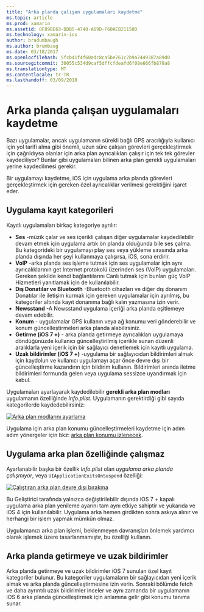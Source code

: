 ```yaml
---
title: "Arka planda çalışan uygulamaları kaydetme"
ms.topic: article
ms.prod: xamarin
ms.assetid: 8F89BE63-DDB5-4740-A69D-F60AEB21150D
ms.technology: xamarin-ios
author: bradumbaugh
ms.author: brumbaug
ms.date: 03/18/2017
ms.openlocfilehash: 5fcb41f4f60adc8ca5be761c2b9a7449387a89d0
ms.sourcegitcommit: 30055c534d9caf5dffcfdeafd6f08e666fb870a8
ms.translationtype: MT
ms.contentlocale: tr-TR
ms.lasthandoff: 03/09/2018
---
```

# <a name="registering-applications-to-run-in-the-background"></a>Arka planda çalışan uygulamaları kaydetme

Bazı uygulamalar, ancak uygulamanın sürekli bağlı GPS aracılığıyla kullanıcı için yol tarifi alma gibi önemli, uzun süre çalışan görevleri gerçekleştirmek için çağrıldıysa olanlar için arka plan ayrıcalıkları çalışır için tek tek görevler kaydediliyor? Bunlar gibi uygulamaları bilinen arka plan gerekli uygulamaları yerine kaydedilmesi gerekir.

Bir uygulamayı kaydetme, iOS için uygulama arka planda görevleri gerçekleştirmek için gereken özel ayrıcalıklar verilmesi gerektiğini işaret eder.

## <a name="application-registration-categories"></a>Uygulama kayıt kategorileri

Kayıtlı uygulamaları birkaç kategoriye ayrılır:

-  **Ses** -müzik çalar ve ses içerikli çalışan diğer uygulamalar kaydedilebilir devam etmek için uygulama artık ön planda olduğunda bile ses çalma. Bu kategorideki bir uygulamayı play ses veya yükleme sırasında arka planda dışında her şeyi kullanmaya çalışırsa, iOS, sona erdirir.
-  **VoIP** -arka planda ses işleme tutmak için ses uygulamalar için aynı ayrıcalıklarının get Internet protokolü üzerinden ses (VoIP) uygulamaları. Gereken şekilde kendi bağlantılarını Canlı tutmak için bunları güç VoIP Hizmetleri yanıtlamak için de kullanılabilir.
-  **Dış Donatılar ve Bluetooth** -Bluetooth cihazları ve diğer dış donanım Donatılar ile iletişim kurmak için gereken uygulamalar için ayrılmış, bu kategoriler altında kayıt donanıma bağlı kalın yazmasına izin verir.
-  **Newsstand** -A Newsstand uygulama içeriği arka planda eşitlemeye devam edebilir.
-  **Konum** - uygulamalar GPS kullanın veya ağ konumu veri gönderebilir ve konum güncelleştirmeleri arka planda alabilirsiniz.
-  **Getirme (iOS 7 +)** - arka planda getirmeye ayrıcalıkları uygulamaya döndüğünüzde kullanıcı güncelleştirilmiş içerikle sunan düzenli aralıklarla yeni içerik için bir sağlayıcı denetlemek için kayıtlı uygulama.
-  **Uzak bildirimler (iOS 7 +)** -uygulama bir sağlayıcıdan bildirimleri almak için kaydolun ve kullanıcı uygulamayı açar önce devre dışı bir güncelleştirme kazandırın için bildirim kullanın. Bildirimleri anında iletme bildirimleri formunda gelen veya uygulama sessizce uyandırmak için kabul.


Uygulamaları ayarlayarak kaydedilebilir **gerekli arka plan modları** uygulamanın özelliğinde *Info.plist*. Uygulamanın gerektirdiği gibi sayıda kategorilerde kaydedebilirsiniz:

 [![](registering-applications-to-run-in-background-images/bgmodes.png "Arka plan modlarını ayarlama")](registering-applications-to-run-in-background-images/bgmodes.png#lightbox)

Uygulama için arka plan konumu güncelleştirmeleri kaydetme için adım adım yönergeler için bkz: [arka plan konumu izlenecek](~/ios/app-fundamentals/backgrounding/ios-backgrounding-walkthroughs/location-walkthrough.md).

## <a name="application-does-not-run-in-background-property"></a>Uygulama arka plan özelliğinde çalışmaz

Ayarlanabilir başka bir özellik *Info.plist* olan *uygulama arka planda çalışmıyor*, veya `UIApplicationExitsOnSuspend` özelliği:

 [![](registering-applications-to-run-in-background-images/plist.png "Çalıştıran arka plan devre dışı bırakma")](registering-applications-to-run-in-background-images/plist.png#lightbox)

Bu Geliştirici tarafında yalnızca değiştirilebilir dışında iOS 7 + kapalı uygulama arka plan yenileme ayarını tam aynı etkiye sahiptir ve yukarıda ve iOS 4 için kullanılabilir. Uygulama arka hemen girdikten sonra askıya alınır ve herhangi bir işlem yapmak mümkün olmaz.

Uygulamanızı arka plan işlemi, beklenmeyen davranışları önlemek yardımcı olarak işlemek üzere tasarlanmamıştır, bu özelliği kullanın.

## <a name="background-fetch-and-remote-notifications"></a>Arka planda getirmeye ve uzak bildirimler

Arka planda getirmeye ve uzak bildirimler iOS 7 sunulan özel kayıt kategoriler bulunur. Bu kategoriler uygulamaların bir sağlayıcıdan yeni içerik almak ve arka planda güncelleştirmesine izin verin. Sonraki bölümde fetch ve daha ayrıntılı uzak bildirimler inceler ve aynı zamanda bir uygulamanın iOS 6 arka planda güncelleştirmek için anlamına gelir gibi konumu tanıma sunar.
